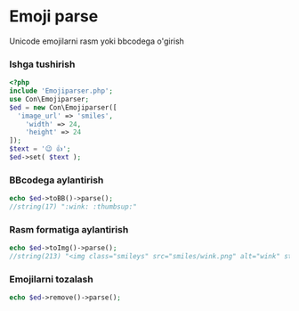# Emoji parse
Unicode emojilarni rasm yoki bbcodega o'girish

### Ishga tushirish
```php
<?php
include 'Emojiparser.php';
use Con\Emojiparser;
$ed = new Con\Emojiparser([
  'image_url' => 'smiles',
	'width' => 24,
	'height' => 24
]);
$text = '😉 👍';
$ed->set( $text );
```
### BBcodega aylantirish
```php
echo $ed->toBB()->parse();
//string(17) ":wink: :thumbsup:"
```
### Rasm formatiga aylantirish
```php
echo $ed->toImg()->parse();
//string(213) "<img class="smileys" src="smiles/wink.png" alt="wink" style="width: 24px; height: 24px; border: 0;" /> <img class="smileys" src="smiles/thumbsup.png" alt="thumbsup" style="width: 24px; height: 24px; border: 0;" />"
```
### Emojilarni tozalash
```php
echo $ed->remove()->parse();
```
